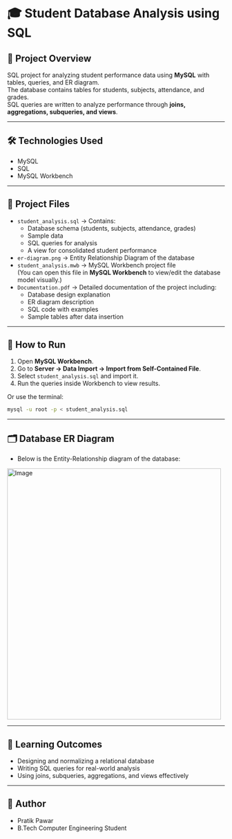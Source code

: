 # 🎓 Student Database Analysis using SQL

## 📌 Project Overview
SQL project for analyzing student performance data using **MySQL** with tables, queries, and ER diagram.  
The database contains tables for students, subjects, attendance, and grades.  
SQL queries are written to analyze performance through **joins, aggregations, subqueries, and views**.

---

## 🛠️ Technologies Used
- MySQL
- SQL
- MySQL Workbench

---

## 📂 Project Files
- `student_analysis.sql` → Contains:
  - Database schema (students, subjects, attendance, grades)
  - Sample data
  - SQL queries for analysis
  - A view for consolidated student performance
- `er-diagram.png` → Entity Relationship Diagram of the database
- `student_analysis.mwb` → MySQL Workbench project file  
  (You can open this file in **MySQL Workbench** to view/edit the database model visually.)
- `Documentation.pdf` → Detailed documentation of the project including:
  - Database design explanation
  - ER diagram description
  - SQL code with examples
  - Sample tables after data insertion


---

## 🚀 How to Run
1. Open **MySQL Workbench**.
2. Go to **Server → Data Import → Import from Self-Contained File**.
3. Select `student_analysis.sql` and import it.
4. Run the queries inside Workbench to view results.

Or use the terminal:
```bash
mysql -u root -p < student_analysis.sql
```
---
## 🗂️ Database ER Diagram

- Below is the Entity-Relationship diagram of the database:
<img width="495" height="580" alt="Image" src="https://github.com/user-attachments/assets/5d84623e-feba-4a7b-91eb-a4bf59ee4369" />

---
## 📖 Learning Outcomes

- Designing and normalizing a relational database
- Writing SQL queries for real-world analysis
- Using joins, subqueries, aggregations, and views effectively
---
## 👤 Author
- Pratik Pawar
- B.Tech Computer Engineering Student
